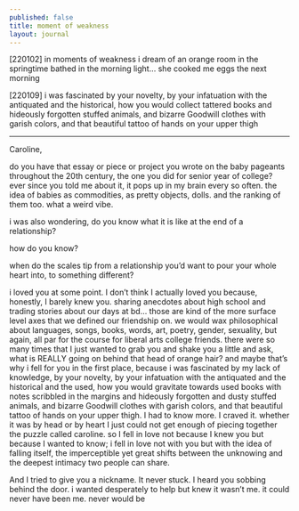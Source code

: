 ```yaml
---
published: false
title: moment of weakness
layout: journal
---
```


[220102] in moments of weakness i dream of an orange room in the springtime bathed in the morning light… she cooked me eggs the next morning

[220109] i was fascinated by your novelty, by your infatuation with the antiquated and the historical, how you would collect tattered books and hideously forgotten stuffed animals, and bizarre Goodwill clothes with garish colors, and that beautiful tattoo of hands on your upper thigh

---

Caroline,

do you have that essay or piece or project you wrote on the baby pageants throughout the 20th century, the one you did for senior year of college? ever since you told me about it, it pops up in my brain every so often. the idea of babies as commodities, as pretty objects, dolls. and the ranking of them too. what a weird vibe. 

i was also wondering, do you know what it is like at the end of a relationship? 

how do you know?

when do the scales tip from a relationship you’d want to pour your whole heart into, to something different?

i loved you at some point. I don’t think I actually loved you because, honestly, I barely knew you. sharing anecdotes about high school and trading stories about our days at bd… those are kind of the more surface level axes that we defined our friendship on. we would wax philosophical about languages, songs, books, words, art, poetry, gender, sexuality, but again, all par for the course for liberal arts college friends. there were so many times that I just wanted to grab you and shake you a little and ask, what is REALLY going on behind that head of orange hair? and maybe that’s why i fell for you in the first place, because i was fascinated by my lack of knowledge, by your novelty, by your infatuation with the antiquated and the historical and the used, how you would gravitate towards used books with notes scribbled in the margins and hideously forgotten and dusty stuffed animals, and bizarre Goodwill clothes with garish colors, and that beautiful tattoo of hands on your upper thigh. I had to know more. I craved it. whether it was by head or by heart I just could not get enough of piecing together the puzzle called caroline. so I fell in love not because I knew you but because I wanted to know; i fell in love not with you but with the idea of falling itself, the imperceptible yet great shifts between the unknowing and the deepest intimacy two people can share. 

And I tried to give you a nickname. It never stuck. I heard you sobbing behind the door. i wanted desperately to help but knew it wasn’t me. it could never have been me. never would be
